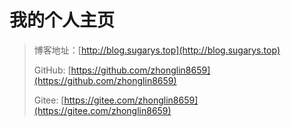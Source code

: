 # 我的个人主页

> 博客地址：[http://blog.sugarys.top](http://blog.sugarys.top)
>
> GitHub: [https://github.com/zhonglin8659](https://github.com/zhonglin8659)
>
> Gitee: [https://gitee.com/zhonglin8659](https://gitee.com/zhonglin8659)